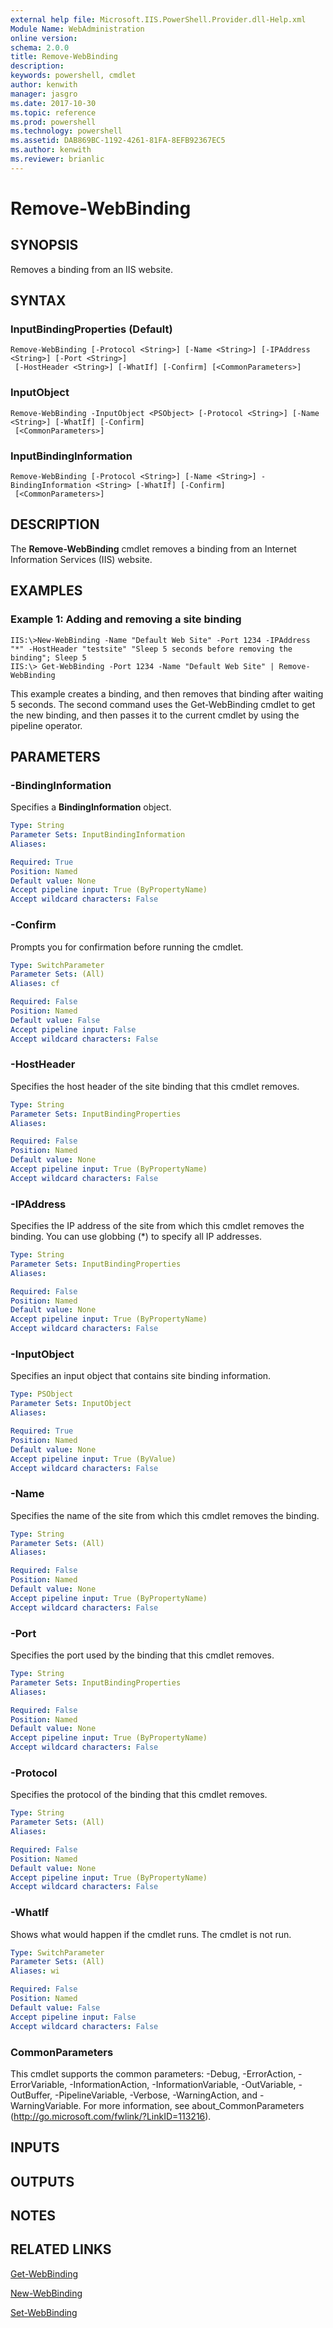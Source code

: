 ```yaml
---
external help file: Microsoft.IIS.PowerShell.Provider.dll-Help.xml
Module Name: WebAdministration
online version: 
schema: 2.0.0
title: Remove-WebBinding
description: 
keywords: powershell, cmdlet
author: kenwith
manager: jasgro
ms.date: 2017-10-30
ms.topic: reference
ms.prod: powershell
ms.technology: powershell
ms.assetid: DAB869BC-1192-4261-81FA-8EFB92367EC5
ms.author: kenwith
ms.reviewer: brianlic
---
```


# Remove-WebBinding

## SYNOPSIS
Removes a binding from an IIS website.

## SYNTAX

### InputBindingProperties (Default)
```
Remove-WebBinding [-Protocol <String>] [-Name <String>] [-IPAddress <String>] [-Port <String>]
 [-HostHeader <String>] [-WhatIf] [-Confirm] [<CommonParameters>]
```

### InputObject
```
Remove-WebBinding -InputObject <PSObject> [-Protocol <String>] [-Name <String>] [-WhatIf] [-Confirm]
 [<CommonParameters>]
```

### InputBindingInformation
```
Remove-WebBinding [-Protocol <String>] [-Name <String>] -BindingInformation <String> [-WhatIf] [-Confirm]
 [<CommonParameters>]
```

## DESCRIPTION
The **Remove-WebBinding** cmdlet removes a binding from an Internet Information Services (IIS) website.

## EXAMPLES

### Example 1: Adding and removing a site binding
```
IIS:\>New-WebBinding -Name "Default Web Site" -Port 1234 -IPAddress "*" -HostHeader "testsite" "Sleep 5 seconds before removing the binding"; Sleep 5 
IIS:\> Get-WebBinding -Port 1234 -Name "Default Web Site" | Remove-WebBinding
```

This example creates a binding, and then removes that binding after waiting 5 seconds.
The second command uses the Get-WebBinding cmdlet to get the new binding, and then passes it to the current cmdlet by using the pipeline operator.

## PARAMETERS

### -BindingInformation
Specifies a **BindingInformation** object.

```yaml
Type: String
Parameter Sets: InputBindingInformation
Aliases: 

Required: True
Position: Named
Default value: None
Accept pipeline input: True (ByPropertyName)
Accept wildcard characters: False
```

### -Confirm
Prompts you for confirmation before running the cmdlet.

```yaml
Type: SwitchParameter
Parameter Sets: (All)
Aliases: cf

Required: False
Position: Named
Default value: False
Accept pipeline input: False
Accept wildcard characters: False
```

### -HostHeader
Specifies the host header of the site binding that this cmdlet removes.

```yaml
Type: String
Parameter Sets: InputBindingProperties
Aliases: 

Required: False
Position: Named
Default value: None
Accept pipeline input: True (ByPropertyName)
Accept wildcard characters: False
```

### -IPAddress
Specifies the IP address of the site from which this cmdlet removes the binding.
You can use globbing (*) to specify all IP addresses.

```yaml
Type: String
Parameter Sets: InputBindingProperties
Aliases: 

Required: False
Position: Named
Default value: None
Accept pipeline input: True (ByPropertyName)
Accept wildcard characters: False
```

### -InputObject
Specifies an input object that contains site binding information.

```yaml
Type: PSObject
Parameter Sets: InputObject
Aliases: 

Required: True
Position: Named
Default value: None
Accept pipeline input: True (ByValue)
Accept wildcard characters: False
```

### -Name
Specifies the name of the site from which this cmdlet removes the binding.

```yaml
Type: String
Parameter Sets: (All)
Aliases: 

Required: False
Position: Named
Default value: None
Accept pipeline input: True (ByPropertyName)
Accept wildcard characters: False
```

### -Port
Specifies the port used by the binding that this cmdlet removes.

```yaml
Type: String
Parameter Sets: InputBindingProperties
Aliases: 

Required: False
Position: Named
Default value: None
Accept pipeline input: True (ByPropertyName)
Accept wildcard characters: False
```

### -Protocol
Specifies the protocol of the binding that this cmdlet removes.

```yaml
Type: String
Parameter Sets: (All)
Aliases: 

Required: False
Position: Named
Default value: None
Accept pipeline input: True (ByPropertyName)
Accept wildcard characters: False
```

### -WhatIf
Shows what would happen if the cmdlet runs.
The cmdlet is not run.

```yaml
Type: SwitchParameter
Parameter Sets: (All)
Aliases: wi

Required: False
Position: Named
Default value: False
Accept pipeline input: False
Accept wildcard characters: False
```

### CommonParameters
This cmdlet supports the common parameters: -Debug, -ErrorAction, -ErrorVariable, -InformationAction, -InformationVariable, -OutVariable, -OutBuffer, -PipelineVariable, -Verbose, -WarningAction, and -WarningVariable. For more information, see about_CommonParameters (http://go.microsoft.com/fwlink/?LinkID=113216).

## INPUTS

## OUTPUTS

## NOTES

## RELATED LINKS

[Get-WebBinding](./Get-WebBinding.md)

[New-WebBinding](./New-WebBinding.md)

[Set-WebBinding](./Set-WebBinding.md)
